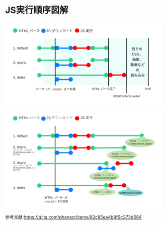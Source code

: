# JS実行順序図解

![B8303123-116D-424A-A936-978EEF4ECF31.webp](/JavaScript/技術メモ/images/B8303123-116D-424A-A936-978EEF4ECF31.webp)

![44A66239-B884-4390-80C6-EB8BF733317D.webp](/JavaScript/技術メモ/images/44A66239-B884-4390-80C6-EB8BF733317D.webp)

参考文献:https://qiita.com/phanect/items/82c85ea4b8f9c373d684